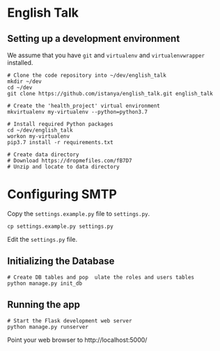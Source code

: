 # English Talk

## Setting up a development environment

We assume that you have `git` and `virtualenv` and `virtualenvwrapper` installed.

    # Clone the code repository into ~/dev/english_talk
    mkdir ~/dev
    cd ~/dev
    git clone https://github.com/istanya/english_talk.git english_talk

    # Create the 'health_project' virtual environment
    mkvirtualenv my-virtualenv --python=python3.7

    # Install required Python packages
    cd ~/dev/english_talk
    workon my-virtualenv
    pip3.7 install -r requirements.txt
    
    # Create data directory 
    # Download https://dropmefiles.com/fB7D7
    # Unzip and locate to data directory 


# Configuring SMTP

Copy the `settings.example.py` file to `settings.py`.

    cp settings.example.py settings.py

Edit the `settings.py` file.


## Initializing the Database

    # Create DB tables and pop  ulate the roles and users tables
    python manage.py init_db


## Running the app

    # Start the Flask development web server
    python manage.py runserver

Point your web browser to http://localhost:5000/
